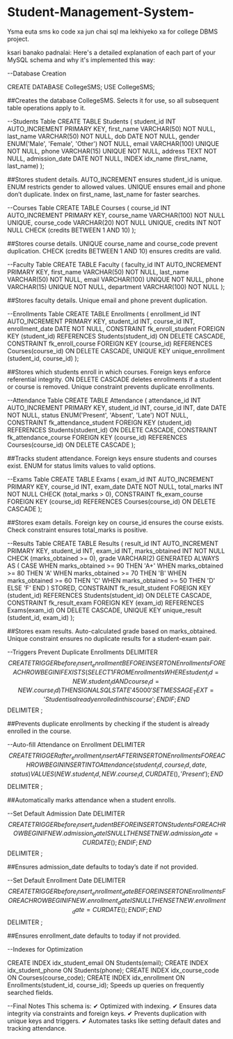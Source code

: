 # Student-Management-System-
Ysma euta sms ko code xa jun chai sql ma lekhiyeko xa for college DBMS project.

ksari banako padnalai:
Here's a detailed explanation of each part of your MySQL schema and why it's implemented this way:

--Database Creation

CREATE DATABASE CollegeSMS;
USE CollegeSMS;

##Creates the database CollegeSMS.
Selects it for use, so all subsequent table operations apply to it.

--Students Table
CREATE TABLE Students (
    student_id INT AUTO_INCREMENT PRIMARY KEY,
    first_name VARCHAR(50) NOT NULL,
    last_name VARCHAR(50) NOT NULL,
    dob DATE NOT NULL,
    gender ENUM('Male', 'Female', 'Other') NOT NULL,
    email VARCHAR(100) UNIQUE NOT NULL,
    phone VARCHAR(15) UNIQUE NOT NULL,
    address TEXT NOT NULL,
    admission_date DATE NOT NULL,
    INDEX idx_name (first_name, last_name)
);

##Stores student details.
AUTO_INCREMENT ensures student_id is unique.
ENUM restricts gender to allowed values.
UNIQUE ensures email and phone don’t duplicate.
Index on first_name, last_name for faster searches.

--Courses Table
CREATE TABLE Courses (
    course_id INT AUTO_INCREMENT PRIMARY KEY,
    course_name VARCHAR(100) NOT NULL UNIQUE,
    course_code VARCHAR(20) NOT NULL UNIQUE,
    credits INT NOT NULL CHECK (credits BETWEEN 1 AND 10)
);

##Stores course details.
UNIQUE course_name and course_code prevent duplication.
CHECK (credits BETWEEN 1 AND 10) ensures credits are valid.

--Faculty Table
CREATE TABLE Faculty (
    faculty_id INT AUTO_INCREMENT PRIMARY KEY,
    first_name VARCHAR(50) NOT NULL,
    last_name VARCHAR(50) NOT NULL,
    email VARCHAR(100) UNIQUE NOT NULL,
    phone VARCHAR(15) UNIQUE NOT NULL,
    department VARCHAR(100) NOT NULL
);

##Stores faculty details.
Unique email and phone prevent duplication.

--Enrollments Table
CREATE TABLE Enrollments (
    enrollment_id INT AUTO_INCREMENT PRIMARY KEY,
    student_id INT,
    course_id INT,
    enrollment_date DATE NOT NULL,
    CONSTRAINT fk_enroll_student FOREIGN KEY (student_id) REFERENCES Students(student_id) ON DELETE CASCADE,
    CONSTRAINT fk_enroll_course FOREIGN KEY (course_id) REFERENCES Courses(course_id) ON DELETE CASCADE,
    UNIQUE KEY unique_enrollment (student_id, course_id)
);

##Stores which students enroll in which courses.
Foreign keys enforce referential integrity.
ON DELETE CASCADE deletes enrollments if a student or course is removed.
Unique constraint prevents duplicate enrollments.

--Attendance Table
CREATE TABLE Attendance (
    attendance_id INT AUTO_INCREMENT PRIMARY KEY,
    student_id INT,
    course_id INT,
    date DATE NOT NULL,
    status ENUM('Present', 'Absent', 'Late') NOT NULL,
    CONSTRAINT fk_attendance_student FOREIGN KEY (student_id) REFERENCES Students(student_id) ON DELETE CASCADE,
    CONSTRAINT fk_attendance_course FOREIGN KEY (course_id) REFERENCES Courses(course_id) ON DELETE CASCADE
);

##Tracks student attendance.
Foreign keys ensure students and courses exist.
ENUM for status limits values to valid options.

--Exams Table
CREATE TABLE Exams (
    exam_id INT AUTO_INCREMENT PRIMARY KEY,
    course_id INT,
    exam_date DATE NOT NULL,
    total_marks INT NOT NULL CHECK (total_marks > 0),
    CONSTRAINT fk_exam_course FOREIGN KEY (course_id) REFERENCES Courses(course_id) ON DELETE CASCADE
);

##Stores exam details.
Foreign key on course_id ensures the course exists.
Check constraint ensures total_marks is positive.

--Results Table
CREATE TABLE Results (
    result_id INT AUTO_INCREMENT PRIMARY KEY,
    student_id INT,
    exam_id INT,
    marks_obtained INT NOT NULL CHECK (marks_obtained >= 0),
    grade VARCHAR(2) GENERATED ALWAYS AS (
        CASE
            WHEN marks_obtained >= 90 THEN 'A+'
            WHEN marks_obtained >= 80 THEN 'A'
            WHEN marks_obtained >= 70 THEN 'B'
            WHEN marks_obtained >= 60 THEN 'C'
            WHEN marks_obtained >= 50 THEN 'D'
            ELSE 'F'
        END
    ) STORED,
    CONSTRAINT fk_result_student FOREIGN KEY (student_id) REFERENCES Students(student_id) ON DELETE CASCADE,
    CONSTRAINT fk_result_exam FOREIGN KEY (exam_id) REFERENCES Exams(exam_id) ON DELETE CASCADE,
    UNIQUE KEY unique_result (student_id, exam_id)
);

##Stores exam results.
Auto-calculated grade based on marks_obtained.
Unique constraint ensures no duplicate results for a student-exam pair.

--Triggers
Prevent Duplicate Enrollments
DELIMITER $$
CREATE TRIGGER before_insert_enrollment
BEFORE INSERT ON Enrollments
FOR EACH ROW
BEGIN
    IF EXISTS (SELECT 1 FROM Enrollments WHERE student_id = NEW.student_id AND course_id = NEW.course_id) THEN
        SIGNAL SQLSTATE '45000'
        SET MESSAGE_TEXT = 'Student is already enrolled in this course';
    END IF;
END $$
DELIMITER ;

##Prevents duplicate enrollments by checking if the student is already enrolled in the course.

--Auto-fill Attendance on Enrollment
DELIMITER $$
CREATE TRIGGER after_enrollment_insert
AFTER INSERT ON Enrollments
FOR EACH ROW
BEGIN
    INSERT INTO Attendance (student_id, course_id, date, status)
    VALUES (NEW.student_id, NEW.course_id, CURDATE(), 'Present');
END $$
DELIMITER ;

##Automatically marks attendance when a student enrolls.

--Set Default Admission Date
DELIMITER $$
CREATE TRIGGER before_insert_student
BEFORE INSERT ON Students
FOR EACH ROW
BEGIN
    IF NEW.admission_date IS NULL THEN
        SET NEW.admission_date = CURDATE();
    END IF;
END $$
DELIMITER ;

##Ensures admission_date defaults to today’s date if not provided.

--Set Default Enrollment Date
DELIMITER $$
CREATE TRIGGER before_insert_enrollment_date
BEFORE INSERT ON Enrollments
FOR EACH ROW
BEGIN
    IF NEW.enrollment_date IS NULL THEN
        SET NEW.enrollment_date = CURDATE();
    END IF;
END $$
DELIMITER ;

##Ensures enrollment_date defaults to today if not provided.

--Indexes for Optimization

CREATE INDEX idx_student_email ON Students(email);
CREATE INDEX idx_student_phone ON Students(phone);
CREATE INDEX idx_course_code ON Courses(course_code);
CREATE INDEX idx_enrollment ON Enrollments(student_id, course_id);
Speeds up queries on frequently searched fields.

--Final Notes
This schema is: ✔ Optimized with indexing.
✔ Ensures data integrity via constraints and foreign keys.
✔ Prevents duplication with unique keys and triggers.
✔ Automates tasks like setting default dates and tracking attendance.

